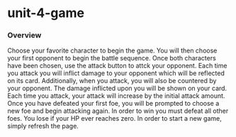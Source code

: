 # unit-4-game

### Overview

Choose your favorite character to begin the game.  You will then choose your first opponent to begin the battle sequence.  Once both characters have been chosen, use the attack button to attck your opponent.  Each time you attack you will inflict damage to your opponent which will be reflected on its card.  Additionally, when you attack, you will also be countered by your opponent.  The damage inflicted upon you will be shown on your card.  Each time you attack, your attack will increase by the initial attack amount.  Once you have defeated your first foe, you will be prompted to choose a new foe and begin attacking again.  In order to win you must defeat all other foes.  You lose if your HP ever reaches zero.  In order to start a new game, simply refresh the page.
